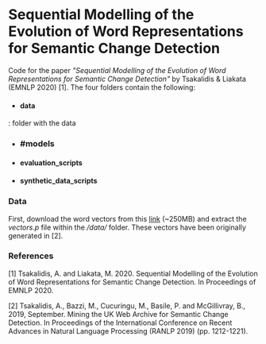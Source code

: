 # Sequential Modelling of the Evolution of Word Representations for Semantic Change Detection
Code for the paper *"Sequential Modelling of the Evolution of Word Representations for Semantic Change Detection"* by Tsakalidis & Liakata (EMNLP 2020) [1]. The four folders contain the following:
- #### data 
: folder with the data
- ### #models 
- #### evaluation_scripts

- #### synthetic_data_scripts 

### Data
First, download the word vectors from this [link](https://www.dropbox.com/sh/d9cmc8kied74hiv/AABT5z1Z67MJ7KChIXWRUvO9a?dl=0) (~250MB) and extract the *vectors.p* file within the */data/* folder. These vectors have been originally generated in [2]. 




### References
[1] Tsakalidis, A. and Liakata, M. 2020. Sequential Modelling of the Evolution of Word Representations for Semantic Change Detection. In Proceedings of EMNLP 2020.

[2] Tsakalidis, A., Bazzi, M., Cucuringu, M., Basile, P. and McGillivray, B., 2019, September. Mining the UK Web Archive for Semantic Change Detection. In Proceedings of the International Conference on Recent Advances in Natural Language Processing (RANLP 2019) (pp. 1212-1221).
